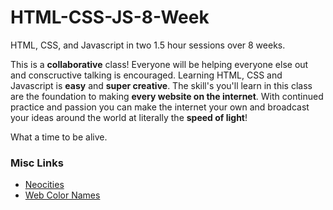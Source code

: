 # HTML-CSS-JS-8-Week
HTML, CSS, and Javascript in two 1.5 hour sessions over 8 weeks.

This is a __collaborative__ class! Everyone will be helping everyone else out and conscructive talking is encouraged. Learning HTML, CSS and Javascript is __easy__ and __super creative__. The skill's you'll learn in this class are the foundation to making __every website on the internet__. With continued practice and passion you can make the internet your own and broadcast your ideas around the world at literally the __speed of light__!

What a time to be alive.


### Misc Links
 - [Neocities](http://neocities.org)
 - [Web Color Names](http://html-color-codes.info/color-names/)
